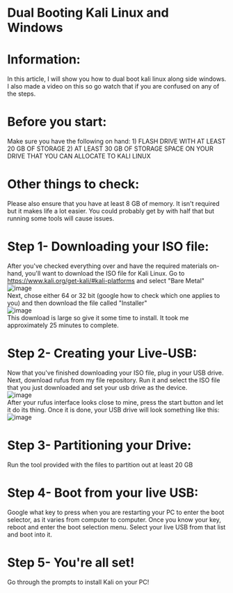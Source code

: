 # Dual Booting Kali Linux and Windows
# Information:
In this article, I will show you how to dual boot kali linux along side windows. I also made a video on this so go watch that if you are confused on any of the steps.
# Before you start:
Make sure you have the following on hand: 1) FLASH DRIVE WITH AT LEAST 20 GB OF STORAGE 2) AT LEAST 30 GB OF STORAGE SPACE ON YOUR DRIVE THAT YOU CAN ALLOCATE TO KALI LINUX
# Other things to check:
Please also ensure that you have at least 8 GB of memory. It isn't required but it makes life a lot easier. You could probably get by with half that but running some tools will cause issues.
# Step 1- Downloading your ISO file:
After you've checked everything over and have the required materials on-hand, you'll want to download the ISO file for Kali Linux. Go to https://www.kali.org/get-kali/#kali-platforms and select "Bare Metal" <br />
![image](https://user-images.githubusercontent.com/77810019/136435143-070df2ae-15a9-4180-b328-1b465df0765a.png) <br />
Next, chose either 64 or 32 bit (google how to check which one applies to you) and then download the file called "Installer" <br />
![image](https://user-images.githubusercontent.com/77810019/136435443-c4bad747-77df-46ed-8d44-519176dbbf01.png) <br />
This download is large so give it some time to install. It took me approximately 25 minutes to complete. <br />
# Step 2- Creating your Live-USB:
Now that you've finished downloading your ISO file, plug in your USB drive. Next, download rufus from my file repository. Run it and select the ISO file that you just downloaded and set your usb drive as the device. <br />
![image](https://user-images.githubusercontent.com/77810019/136435949-d1225f3f-6857-48e4-ad86-f4c3064df930.png) <br />
After your rufus interface looks close to mine, press the start button and let it do its thing. Once it is done, your USB drive will look something like this: <br />
![image](https://user-images.githubusercontent.com/77810019/136436159-624ae895-d887-4fac-bda1-47707dafa346.png) <br />
# Step 3- Partitioning your Drive:
Run the tool provided with the files to partition out at least 20 GB
# Step 4- Boot from your live USB:
Google what key to press when you are restarting your PC to enter the boot selector, as it varies from computer to computer. Once you know your key, reboot and enter the boot selection menu. Select your live USB from that list and boot into it.
# Step 5- You're all set!
Go through the prompts to install Kali on your PC!
